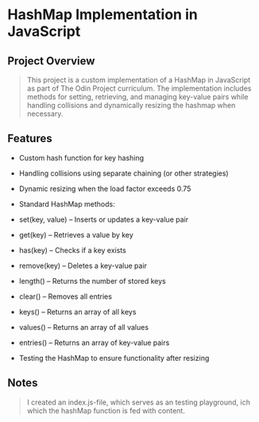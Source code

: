 # **HashMap Implementation in JavaScript**

## **Project Overview**

>This project is a custom implementation of a HashMap in JavaScript as part of The Odin Project curriculum. The implementation includes methods for setting, retrieving, and managing key-value pairs while handling collisions and dynamically resizing the hashmap when necessary.

## **Features**

- Custom hash function for key hashing

- Handling collisions using separate chaining (or other strategies)

- Dynamic resizing when the load factor exceeds 0.75

- Standard HashMap methods:

- set(key, value) – Inserts or updates a key-value pair

- get(key) – Retrieves a value by key

- has(key) – Checks if a key exists

- remove(key) – Deletes a key-value pair

- length() – Returns the number of stored keys

- clear() – Removes all entries

- keys() – Returns an array of all keys

- values() – Returns an array of all values

- entries() – Returns an array of key-value pairs

- Testing the HashMap to ensure functionality after resizing


## **Notes**

>I created an index.js-file, which serves as an testing playground, ich which the hashMap function is fed with content.

